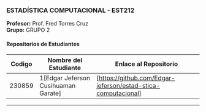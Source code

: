 

### ESTADÍSTICA COMPUTACIONAL - EST212
**Profesor:** Prof. Fred Torres Cruz  
**Grupo:** GRUPO 2

#### Repositorios de Estudiantes
| Codigo | Nombre del Estudiante | Enlace al Repositorio |
|--------------|-------------|-----------------|
| 230859|1[Edgar Jeferson Cusihuaman Garate] | [https://github.com/Edgar-jeferson/estad-stica-computacional] |

---
